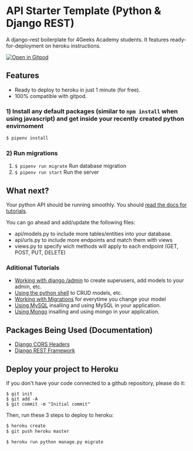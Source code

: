 # API Starter Template (Python & Django REST)

A django-rest boilerplate for 4Geeks Academy students. It features ready-for-deployment on heroku instructions.

[![Open in Gitpod](https://gitpod.io/button/open-in-gitpod.svg)](https://gitpod.io#https://github.com/4GeeksAcademy/django-rest-hello.git)



## Features

- Ready to deploy to heroku in just 1 minute (for free).
- 100% compatible with gitpod.

### 1) Install any default packages (similar to `npm install` when using javascript) and get inside your recently created python envirnoment
```sh
$ pipenv install
```

### 2) Run migrations
1. `$ pipenv run migrate` Run database migration
2. `$ pipenv run start` Run the server

## What next?

Your python API should be running smoothly. You should [read the docs for tutorials](https://github.com/4GeeksAcademy/django-rest-hello/tree/master/docs).

You can go ahead and add/update the following files:
- api/models.py to include more tables/entities into your database.
- api/urls.py  to include more endpoints and match them with views
- views.py to specify wich methods will apply to each endpoint (GET, POST, PUT, DELETE)

### Aditional Tutorials
- [Working with django /admin](https://github.com/4GeeksAcademy/django-rest-hello/blob/master/docs/ADMIN.md) to create superusers, add models to your admin, etc.
- [Using the python shell](https://github.com/4GeeksAcademy/django-rest-hello/blob/master/docs/DATABASE_API.md) to CRUD models, etc.
- [Working with Migrations](https://github.com/4GeeksAcademy/django-rest-hello/blob/master/docs/MIGRATIONS.md) for everytime you change your model
- [Using MySQL](https://github.com/4GeeksAcademy/django-rest-hello/blob/master/docs/MYSQL.md) insalling and using MySQL in your application.
- [Using Mongo](https://github.com/4GeeksAcademy/django-rest-hello/blob/master/docs/MONGO.md) insalling and using mongo in your application.

## Packages Being Used (Documentation)
- [Django CORS Headers](https://github.com/ottoyiu/django-cors-headers)
- [Django REST Framework](https://github.com/encode/django-rest-framework)

## Deploy your project to Heroku
If you don't have your code connected to a github repository, please do it:
```
$ git init
$ git add -A
$ git commit -m "Initial commit"
```
Then, run these 3 steps to deploy to heroku:
```sh
$ heroku create
$ git push heroku master

$ heroku run python manage.py migrate
```
